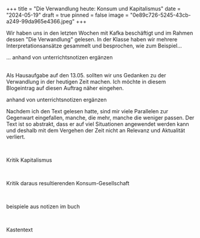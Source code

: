 +++
title = "Die Verwandlung heute: Konsum und Kapitalismus"
date = "2024-05-19"
draft = true
pinned = false
image = "0e89c726-5245-43cb-a249-99da965e4366.jpeg"
+++
<!--StartFragment-->

Wir haben uns in den letzten Wochen mit Kafka beschäftigt und im Rahmen dessen "Die Verwandlung" gelesen. In der Klasse haben wir mehrere Interpretationsansätze gesammelt und besprochen, wie zum Beispiel…

… anhand von unterrichtsnotizen ergänzen

\
Als Hausaufgabe auf den 13.05. sollten wir uns Gedanken zu der Verwandlung in der heutigen Zeit machen. Ich möchte in diesem Blogeintrag auf diesen Auftrag näher eingehen.

anhand von unterrichtsnotizen ergänzen

Nachdem ich den Text gelesen hatte, sind mir viele Parallelen zur Gegenwart eingefallen, manche, die mehr, manche die weniger passen. Der Text ist so abstrakt, dass er auf viel Situationen angewendet werden kann und deshalb mit dem Vergehen der Zeit nicht an Relevanz und Aktualität verliert.

 

Kritik Kapitalismus

 

Kritik daraus resultierenden Konsum-Gesellschaft

 

beispiele aus notizen im buch

 

Kastentext

<!--EndFragment-->
